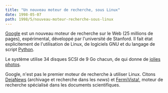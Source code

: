 ```yaml
---
title: "Un nouveau moteur de recherche, sous Linux"
date: 1998-05-07
path: 1998/5/nouveau-moteur-recherche-sous-linux
---
```


<P>
<A HREF="http://google.stanford.edu/">Google</A> est un nouveau
moteur de recherche sur le Web (25 millions de pages), expérimental,
développé par l'université de Stanford. Il fait état explicitement de
l'utilisation de Linux, de logiciels GNU et du langage de script <A HREF="http://www.python.org/">Python</A>.
</P>

<P>
Le système utilise 34 disques SCSI de 9 Go chacun, de qui donne de
<A HREF="http://google.stanford.edu/googlehardware.html">jolies photos</A>.
</P>

<P>
Google, n'est pas le premier moteur de recherche à utiliser
Linux. Citons <A HREF="http://www.dejanews.com/">DejaNews</A>
(archivage et recherche dans les <EM>news</EM>) et <A HREF="http://fermivista.math.jussieu.fr/">FermiVista!</A>, moteur de
recherche spécialisé dans les documents scientifiques.
</P>


